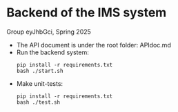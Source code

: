 # Backend of the IMS system

Group eyJhbGci, Spring 2025

* The API document is under the root folder: APIdoc.md
* Run the backend system:
  ```
  pip install -r requirements.txt
  bash ./start.sh
  ```
* Make unit-tests:
  ```
  pip install -r requirements.txt
  bash ./test.sh
  ```
